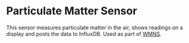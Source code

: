 # Particulate Matter Sensor

This sensor measures particulate matter in the air, shows readings on a display and posts the data to InfluxDB. Used as part of [WMNS](https://github.com/edward62740/Wireless-Mesh-Network-System).

